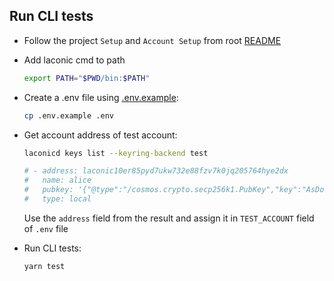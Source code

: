 ## Run CLI tests

* Follow the project `Setup` and `Account Setup` from root [README](./../README.md)

* Add laconic cmd to path

  ```bash
  export PATH="$PWD/bin:$PATH"
  ```

* Create a .env file using [.env.example](./.env.example):

  ```bash
  cp .env.example .env
  ```

* Get account address of test account:

  ```bash
  laconicd keys list --keyring-backend test

  # - address: laconic10er85pyd7ukw732e88fzv7k0jq205764hye2dx
  #   name: alice
  #   pubkey: '{"@type":"/cosmos.crypto.secp256k1.PubKey","key":"AsDoWlNIr3W013pOiwmopaB/SaWQj6r3g56xb2d9GxYK"}'
  #   type: local
  ```

  Use the `address` field from the result and assign it in `TEST_ACCOUNT` field of `.env` file

* Run CLI tests:

  ```bash
  yarn test
  ```
